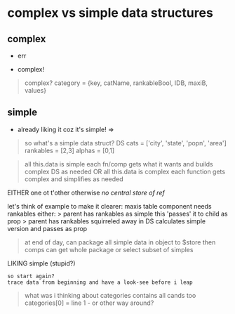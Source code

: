 # complex vs simple data structures


## complex
  + err
  - complex!
   
  > complex?
    category = {key, catName, rankableBool, IDB, maxiB, values}


## simple
  + already liking it coz it's simple! =>
  

  > so what's a simple data struct? DS
    cats = ['city', 'state', 'popn', 'area']
    rankables = [2,3]
    alphas = [0,1]

  > all this.data is simple
    each fn/comp gets what it wants and builds complex DS as needed
  OR
  > all this.data is complex
    each function gets complex and simplifies as needed

  EITHER one ot t'other otherwise *no central store of ref*

  let's think of example to make it clearer:
    maxis table component needs rankables
    either:
      > parent has rankables as simple this
        'passes' it to child as prop
      > parent has rankables squirreled away in DS
        calculates simple version and passes as prop
      
  > at end of day, can package all simple data in object to $store
    then comps can get whole package or select subset of simples
  
  LIKING simple (stupid?)

    so start again?
    trace data from beginning and have a look-see before i leap







> what was i thinking about categories contains all cands too
  categories[0] = line 1 - or other way around?  